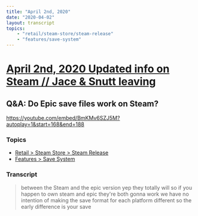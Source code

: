 ```yaml
---
title: "April 2nd, 2020"
date: "2020-04-02"
layout: transcript
topics: 
    - "retail/steam-store/steam-release"
    - "features/save-system"
---
```

# [April 2nd, 2020 Updated info on Steam // Jace & Snutt leaving](../2020-04-02.md)
## Q&A: Do Epic save files work on Steam?
https://youtube.com/embed/BmKMv6SZJ5M?autoplay=1&start=168&end=188
### Topics
* [Retail > Steam Store > Steam Release](../topics/retail/steam-store/steam-release.md)
* [Features > Save System](../topics/features/save-system.md)

### Transcript

> between the Steam and the epic version
> yep they totally will so if you happen
> to own steam and epic they're both gonna
> work we have no intention of making the
> save format for each platform different
> so the early difference is your save
